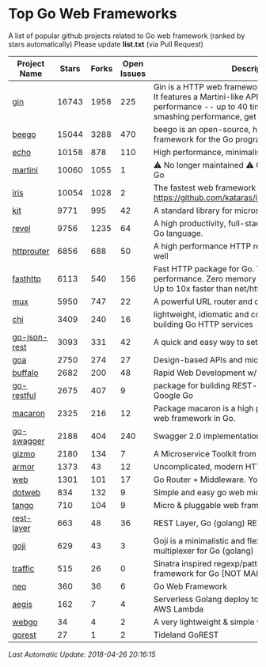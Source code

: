 # Top Go Web Frameworks
A list of popular github projects related to Go web framework (ranked by stars automatically)
Please update **list.txt** (via Pull Request)

| Project Name | Stars | Forks | Open Issues | Description |
| ------------ | ----- | ----- | ----------- | ----------- |
| [gin](https://github.com/gin-gonic/gin) | 16743 | 1958 | 225 | Gin is a HTTP web framework written in Go (Golang). It features a Martini-like API with much better performance -- up to 40 times faster. If you need smashing performance, get yourself some Gin. |
| [beego](https://github.com/astaxie/beego) | 15044 | 3288 | 470 | beego is an open-source, high-performance web framework for the Go programming language. |
| [echo](https://github.com/labstack/echo) | 10158 | 878 | 110 | High performance, minimalist Go web framework |
| [martini](https://github.com/go-martini/martini) | 10060 | 1055 | 1 | ⚠️ No longer maintained ⚠️  Classy web framework for Go |
| [iris](https://github.com/kataras/iris) | 10054 | 1028 | 2 | The fastest web framework for Go in (THIS) Earth https://github.com/kataras/iris/tree/master/_examples |
| [kit](https://github.com/go-kit/kit) | 9771 | 995 | 42 | A standard library for microservices. |
| [revel](https://github.com/revel/revel) | 9756 | 1235 | 64 | A high productivity, full-stack web framework for the Go language. |
| [httprouter](https://github.com/julienschmidt/httprouter) | 6856 | 688 | 50 | A high performance HTTP request router that scales well |
| [fasthttp](https://github.com/valyala/fasthttp) | 6113 | 540 | 156 | Fast HTTP package for Go. Tuned for high performance. Zero memory allocations in hot paths. Up to 10x faster than net/http |
| [mux](https://github.com/gorilla/mux) | 5950 | 747 | 22 | A powerful URL router and dispatcher for golang. |
| [chi](https://github.com/go-chi/chi) | 3409 | 240 | 16 | lightweight, idiomatic and composable router for building Go HTTP services |
| [go-json-rest](https://github.com/ant0ine/go-json-rest) | 3093 | 331 | 42 | A quick and easy way to setup a RESTful JSON API |
| [goa](https://github.com/goadesign/goa) | 2750 | 274 | 27 | Design-based APIs and microservices in Go |
| [buffalo](https://github.com/gobuffalo/buffalo) | 2682 | 200 | 48 | Rapid Web Development w/ Go |
| [go-restful](https://github.com/emicklei/go-restful) | 2675 | 407 | 9 | package for building REST-style Web Services using Google Go |
| [macaron](https://github.com/go-macaron/macaron) | 2325 | 216 | 12 | Package macaron is a high productive and modular web framework in Go. |
| [go-swagger](https://github.com/go-swagger/go-swagger) | 2188 | 404 | 240 | Swagger 2.0 implementation for go |
| [gizmo](https://github.com/NYTimes/gizmo) | 2180 | 134 | 7 | A Microservice Toolkit from The New York Times |
| [armor](https://github.com/labstack/armor) | 1373 | 43 | 12 | Uncomplicated, modern HTTP server |
| [web](https://github.com/gocraft/web) | 1301 | 101 | 17 | Go Router + Middleware. Your Contexts. |
| [dotweb](https://github.com/devfeel/dotweb) | 834 | 132 | 9 | Simple and easy go web micro framework |
| [tango](https://github.com/lunny/tango) | 710 | 104 | 9 | Micro & pluggable web framework for Go |
| [rest-layer](https://github.com/rs/rest-layer) | 663 | 48 | 36 | REST Layer, Go (golang) REST API framework |
| [goji](https://github.com/goji/goji) | 629 | 43 | 3 | Goji is a minimalistic and flexible HTTP request multiplexer for Go (golang) |
| [traffic](https://github.com/pilu/traffic) | 515 | 26 | 0 | Sinatra inspired regexp/pattern mux and web framework for Go [NOT MAINTAINED] |
| [neo](https://github.com/ivpusic/neo) | 360 | 36 | 6 | Go Web Framework |
| [aegis](https://github.com/tmaiaroto/aegis) | 162 | 7 | 4 | Serverless Golang deploy tool and framework for AWS Lambda |
| [webgo](https://github.com/bnkamalesh/webgo) | 34 | 4 | 2 | A very lightweight & simple web framework for Go |
| [gorest](https://github.com/tideland/gorest) | 27 | 1 | 2 | Tideland GoREST |

*Last Automatic Update: 2018-04-26 20:16:15*
